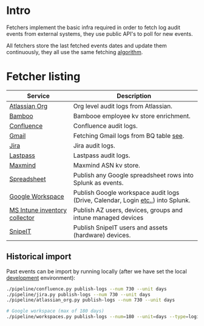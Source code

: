 # Intro

Fetchers implement the basic infra required in order to fetch log audit events from external systems, they use public API's to poll for new events.

All fetchers store the last fetched events dates and update them continuously, they all use the same fetching [algorithm](DOCS/fetch_algorithm.md).


# Fetcher listing

| Service |  Description |
|---------|--------------|
| [Atlassian Org](../pipeline/atlassian_org.py) | Org level audit logs from Atlassian. |
| [Bamboo](../pipeline/bamboo.py) |Bambooe employee kv store enrichment. |
| [Confluence](../pipeline/confluence.py) | Confluence audit logs. |
| [Gmail](../pipeline/gmail.py) |Fetching Gmail logs from BQ table [see](https://support.google.com/a/topic/7233311?hl=en&ref_topic=2683886). |
| [Jira](../pipeline/jira.py) | Jira audit logs. |
| [Lastpass](../pipeline/lastpass.py) | Lastpass audit logs. |
| [Maxmind](../pipeline/maxmind.py) | Maxmind ASN kv store. |
| [Spreadsheet](../pipeline/spreadsheet.py) | Publish any Google spreadsheet rows into Splunk as events. |
| [Google Workspace](../pipeline/workspace.py) | Publish Google workspace audit logs (Drive, Calendar, Login [etc..](https://support.google.com/a/answer/9725452?hl=en&ref_topic=9027054)) into Splunk. |
| [MS Intune inventory collector](../pipeline/ms_graph_inventory.py) | Publish AZ users, devices, groups and intune managed devices |
| [SnipeIT](../pipeline/snipeit/snipeit.py) | Publish SnipeIT users and assets (hardware) devices. |

## Historical import

Past events can be import by running locally (after we have set the local [development](DOCS/development.md) environment):

```bash
./pipeline/confluence.py publish-logs --num 730 --unit days
./pipeline/jira.py publish-logs --num 730 --unit days
./pipeline/atlassian_org.py publish-logs --num 730 --unit days

# Google workspace (max of 180 days)
./pipeline/workspaces.py publish-logs --num=180 --unit=days --type=login
```
